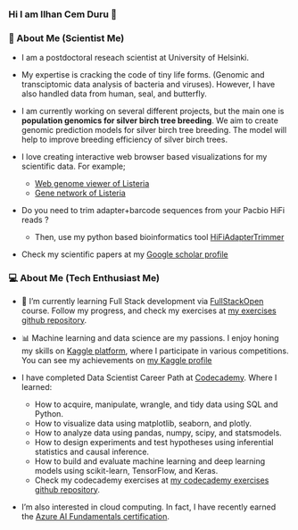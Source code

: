 ### Hi I am Ilhan Cem Duru 👋

### 🔭 About Me (Scientist Me)
- I am a postdoctoral reseach scientist at University of Helsinki.

- My expertise is cracking the code of tiny life forms. (Genomic and transciptomic data analysis of bacteria and viruses). However,  I have also handled data from human, seal, and butterfly.

- I am currently working on several different projects, but the main one is **population genomics for silver birch tree breeding**. We aim to create genomic prediction models for silver birch tree breeding. The model will help to improve breeding efficiency of silver birch trees.

- I love creating interactive web browser based visualizations for my scientific data. For example;
  - [Web genome viewer of Listeria](https://icemduru.github.io/listeria_ro15_transcript/)
  - [Gene network of Listeria](https://icemduru.github.io/RO15_gene_network/#/)

- Do you need to trim adapter+barcode sequences from your Pacbio HiFi reads ?
  - Then, use my python based bioinformatics tool [HiFiAdapterTrimmer](https://github.com/icemduru/HiFiAdapterTrimmer)

- Check my scientific papers at my [Google scholar profile](https://scholar.google.com/citations?user=2PvKi2YAAAAJ&hl)


### 💻 About Me (Tech Enthusiast Me)
- 🌱 I’m currently learning Full Stack development via [FullStackOpen](https://fullstackopen.com/en/) course. Follow my progress, and check my exercises at [my exercises github repository](https://github.com/icemduru/fullstackopen_exercises).

- 📊 Machine learning and data science are my passions. I enjoy honing my skills on [Kaggle platform](https://www.kaggle.com/), where I participate in various competitions. You can see my achievements on [my Kaggle profile](https://www.kaggle.com/cemduru/competitions?tab=completed)

- I have completed Data Scientist Career Path at [Codecademy](https://www.codecademy.com/profiles/icemduru/certificates/5b520caa1d176d21f5a65a61). Where I learned:
  - How to acquire, manipulate, wrangle, and tidy data using SQL and Python.
  - How to visualize data using matplotlib, seaborn, and plotly.
  - How to analyze data using pandas, numpy, scipy, and statsmodels.
  - How to design experiments and test hypotheses using inferential statistics and causal inference.
  - How to build and evaluate machine learning and deep learning models using scikit-learn, TensorFlow, and Keras.
  - Check my codecademy exercises at [my codecademy exercises github repository](https://github.com/icemduru/my_codecademy_exercises).

- I’m also interested in cloud computing. In fact, I have recently earned the [Azure AI Fundamentals certification](https://www.credly.com/badges/3a9454bc-77e4-42ca-bc71-3e66805b74d5).
